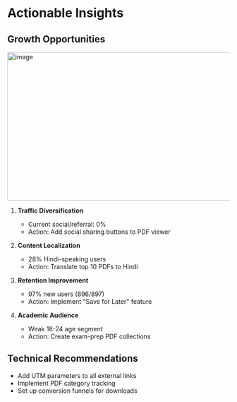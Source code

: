 # Actionable Insights
## Growth Opportunities
<img width="659" height="336" alt="image" src="https://github.com/user-attachments/assets/7d8ffccd-ac25-4815-bf3c-25c4b471c8e9" />

1. **Traffic Diversification**  
   - Current social/referral: 0%  
   - Action: Add social sharing buttons to PDF viewer
   
2. **Content Localization**  
   - 28% Hindi-speaking users  
   - Action: Translate top 10 PDFs to Hindi

3. **Retention Improvement**  
   - 97% new users (896/897)  
   - Action: Implement "Save for Later" feature

4. **Academic Audience**  
   - Weak 18-24 age segment  
   - Action: Create exam-prep PDF collections

## Technical Recommendations
- Add UTM parameters to all external links
- Implement PDF category tracking
- Set up conversion funnels for downloads
